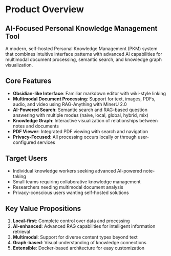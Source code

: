 # Product Overview

## AI-Focused Personal Knowledge Management Tool

A modern, self-hosted Personal Knowledge Management (PKM) system that combines intuitive interface patterns with advanced AI capabilities for multimodal document processing, semantic search, and knowledge graph visualization.

## Core Features

- **Obsidian-like Interface**: Familiar markdown editor with wiki-style linking
- **Multimodal Document Processing**: Support for text, images, PDFs, audio, and video using RAG-Anything with MinerU 2.0
- **AI-Powered Search**: Semantic search and RAG-based question answering with multiple modes (naive, local, global, hybrid, mix)
- **Knowledge Graph**: Interactive visualization of relationships between notes and documents
- **PDF Viewer**: Integrated PDF viewing with search and navigation
- **Privacy-Focused**: All processing occurs locally or through user-configured services

## Target Users

- Individual knowledge workers seeking advanced AI-powered note-taking
- Small teams requiring collaborative knowledge management
- Researchers needing multimodal document analysis
- Privacy-conscious users wanting self-hosted solutions

## Key Value Propositions

1. **Local-first**: Complete control over data and processing
2. **AI-enhanced**: Advanced RAG capabilities for intelligent information retrieval
3. **Multimodal**: Support for diverse content types beyond text
4. **Graph-based**: Visual understanding of knowledge connections
5. **Extensible**: Docker-based architecture for easy customization